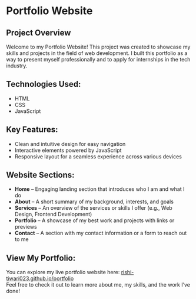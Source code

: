 # Portfolio Website

## Project Overview
Welcome to my Portfolio Website! This project was created to showcase my skills and projects in the field of web development. I built this portfolio as a way to present myself professionally and to apply for internships in the tech industry.

## Technologies Used:
- HTML  
- CSS  
- JavaScript  

## Key Features:
- Clean and intuitive design for easy navigation  
- Interactive elements powered by JavaScript  
- Responsive layout for a seamless experience across various devices  

## Website Sections:
- **Home** – Engaging landing section that introduces who I am and what I do  
- **About** – A short summary of my background, interests, and goals  
- **Services** – An overview of the services or skills I offer (e.g., Web Design, Frontend Development)  
- **Portfolio** – A showcase of my best work and projects with links or previews  
- **Contact** – A section with my contact information or a form to reach out to me  

## View My Portfolio:
You can explore my live portfolio website here: [rishi-tiwari023.github.io/portfolio](https://rishi-tiwari023.github.io/portfolio)  
Feel free to check it out to learn more about me, my skills, and the work I’ve done!
